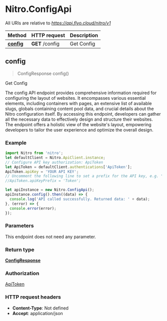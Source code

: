 # Nitro.ConfigApi

All URIs are relative to *https://api.flyo.cloud/nitro/v1*

Method | HTTP request | Description
------------- | ------------- | -------------
[**config**](ConfigApi.md#config) | **GET** /config | Get Config



## config

> ConfigResponse config()

Get Config

The config API endpoint provides comprehensive information required for configuring the layout of websites. It encompasses various essential elements, including containers with pages, an extensive list of available slugs, globals containing content pool data, and crucial details about the Nitro configuration itself. By accessing this endpoint, developers can gather all the necessary data to effectively design and structure their websites. The endpoint offers a holistic view of the website&#39;s layout, empowering developers to tailor the user experience and optimize the overall design.

### Example

```javascript
import Nitro from 'nitro';
let defaultClient = Nitro.ApiClient.instance;
// Configure API key authorization: ApiToken
let ApiToken = defaultClient.authentications['ApiToken'];
ApiToken.apiKey = 'YOUR API KEY';
// Uncomment the following line to set a prefix for the API key, e.g. "Token" (defaults to null)
//ApiToken.apiKeyPrefix = 'Token';

let apiInstance = new Nitro.ConfigApi();
apiInstance.config().then((data) => {
  console.log('API called successfully. Returned data: ' + data);
}, (error) => {
  console.error(error);
});

```

### Parameters

This endpoint does not need any parameter.

### Return type

[**ConfigResponse**](ConfigResponse.md)

### Authorization

[ApiToken](../README.md#ApiToken)

### HTTP request headers

- **Content-Type**: Not defined
- **Accept**: application/json

